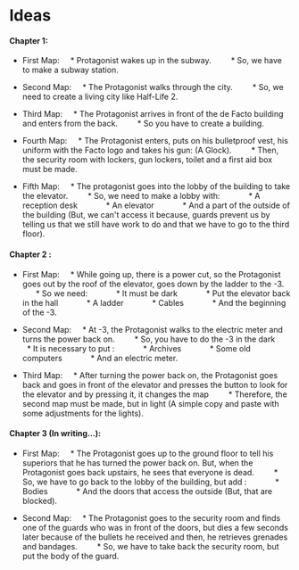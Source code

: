 # Ideas

#### Chapter 1:
* First Map:
    * Protagonist wakes up in the subway.
        * So, we have to make a subway station.

* Second Map:
    * The Protagonist walks through the city.
        * So, we need to create a living city like Half-Life 2.

* Third Map:
    * The Protagonist arrives in front of the de Facto building and enters from the back.
        * So you have to create a building.

* Fourth Map:
    * The Protagonist enters, puts on his bulletproof vest, his uniform with the Facto logo and takes his gun: (A Glock).
        * Then, the security room with lockers, gun lockers, toilet and a first aid box must be made.

* Fifth Map:
    * The protagonist goes into the lobby of the building to take the elevator.
        * So, we need to make a lobby with:
            * A reception desk
            * An elevator
            * And a part of the outside of the building (But, we can't access it because, guards prevent us by telling us that we still have work to do and that we have to go to the third floor).

#### Chapter 2 :
* First Map:
    * While going up, there is a power cut, so the Protagonist goes out by the roof of the elevator, goes down by the ladder to the -3.
        * So we need:
            * It must be dark
            * Put the elevator back in the hall
            * A ladder
            * Cables
            * And the beginning of the -3.

* Second Map:
    * At -3, the Protagonist walks to the electric meter and turns the power back on.
        * So, you have to do the -3 in the dark
        * It is necessary to put :
            * Archives
            * Some old computers
            * And an electric meter.

* Third Map: 
    * After turning the power back on, the Protagonist goes back and goes in front of the elevator and presses the button to look for the elevator and by pressing it, it changes the map
        * Therefore, the second map must be made, but in light (A simple copy and paste with some adjustments for the lights).

#### Chapter 3 (In writing...):
* First Map:
    * The Protagonist goes up to the ground floor to tell his superiors that he has turned the power back on. But, when the Protagonist goes back upstairs, he sees that everyone is dead.
        * So, we have to go back to the lobby of the building, but add :
            * Bodies
            * And the doors that access the outside (But, that are blocked).

* Second Map:
    * The Protagonist goes to the security room and finds one of the guards who was in front of the doors, but dies a few seconds later because of the bullets he received and then, he retrieves grenades and bandages.
        * So, we have to take back the security room, but put the body of the guard.